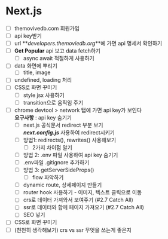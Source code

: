 # Next.js

- [ ] themovivedb.com 회원가입
- [ ] api key받기
- [ ] url **_developers.themoviedb.org_**에 가면 api 명세서 확인하기
- [ ] **Get Popular** api 보고 data fetch하기
  - [ ] async await 적절하게 사용하기
- [ ] data 화면에 뿌리기
  - [ ] title, image
- [ ] undefined, loading 처리
- [ ] CSS로 화면 꾸미기
  - [ ] style jsx 사용하기
  - [ ] transition으로 움직임 주기
- [ ] chrome devtool > network 탭에 가면 api key가 보인다  
       **요구사항** : api key 숨기기
  - [ ] next.js 공식문서 redirect 부분 보기  
         **_next.config.js_** 사용하여 redirect시키기
  - [ ] 방법1: redirects(), rewrites() 사용해보기
    - [ ] 2가지 차이점 알기
  - [ ] 방법 2: .env 파일 사용하여 api key 숨기기
  - [ ] .env파일 .gitignore 추가하기
  - [ ] 방법 3: getServerSideProps()
    - [ ] flow 파악하기
  - [ ] dynamic route, 상세페이지 만들기
  - [ ] router hook 사용하기 - 이미지, 텍스트 클릭으로 이동
  - [ ] crs로 데이터 가져와서 보여주기 (#2.7 Catch All)
  - [ ] ssr로 데이터와 함께 페이지 가져오기 (#2.7 Catch All)
  - [ ] SEO 넣기
- [ ] CSS로 화면 꾸미기
- [ ] (천천히 생각해보기) crs vs ssr 무엇을 쓰는게 좋은지
